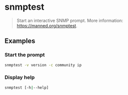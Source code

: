 # snmptest

> Start an interactive SNMP prompt. More information: <https://manned.org/snmptest>.

## Examples

### Start the prompt

```bash
snmptest -v version -c community ip
```

### Display help

```bash
snmptest [-h|--help]
```
